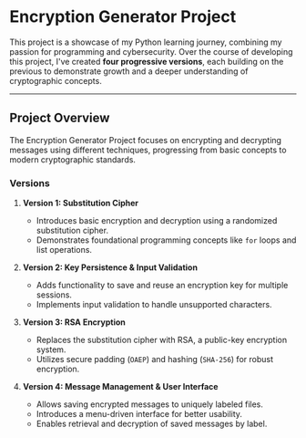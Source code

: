 # Encryption Generator Project

This project is a showcase of my Python learning journey, combining my passion for programming and cybersecurity. Over the course of developing this project, I've created **four progressive versions**, each building on the previous to demonstrate growth and a deeper understanding of cryptographic concepts.

---

## Project Overview

The Encryption Generator Project focuses on encrypting and decrypting messages using different techniques, progressing from basic concepts to modern cryptographic standards. 

### **Versions**
1. **Version 1: Substitution Cipher**
   - Introduces basic encryption and decryption using a randomized substitution cipher.
   - Demonstrates foundational programming concepts like `for` loops and list operations.

2. **Version 2: Key Persistence & Input Validation**
   - Adds functionality to save and reuse an encryption key for multiple sessions.
   - Implements input validation to handle unsupported characters.

3. **Version 3: RSA Encryption**
   - Replaces the substitution cipher with RSA, a public-key encryption system.
   - Utilizes secure padding (`OAEP`) and hashing (`SHA-256`) for robust encryption.

4. **Version 4: Message Management & User Interface**
   - Allows saving encrypted messages to uniquely labeled files.
   - Introduces a menu-driven interface for better usability.
   - Enables retrieval and decryption of saved messages by label.

